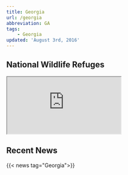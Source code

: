 ```yaml
---
title: Georgia
url: /georgia
abbreviation: GA
tags:
    - Georgia
updated: 'August 3rd, 2016'
---
```


## National Wildlife Refuges
<iframe src="https://usfws.github.io/southeast-mega-map/?state=GA&layers=Refuges" class="state-map"></iframe>

## Recent News
{{< news tag="Georgia">}}
